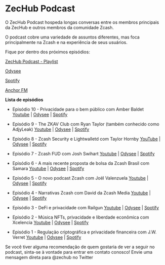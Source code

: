 # ZecHub Podcast

O ZecHub Podcast hospeda longas conversas entre os membros principais da ZecHub e outros membros da comunidade Zcash.

O podcast cobre uma variedade de assuntos diferentes, mas foca principalmente na Zcash e na experiência de seus usuários.

Fique por dentro dos próximos episódios:

[ZecHub Podcast - Playlist](https://www.youtube.com/playlist?list=PL6_epn0lASLHlNCMtUErX8UfaJK6N9K5O)

[Odysee](https://odysee.com/@ZecHub:4)

[Spotify](https://open.spotify.com/show/3teWxE0EQaeohCM268Lpnf)

[Anchor FM](https://anchor.fm/zec-hub/episodes/Zcash-narratives-with-David-from-Zcash-Media-e1o2b36)


**Lista de episódios**

+ Episódio 10 - Privacidade para o bem público com Amber Baldet [Youtube](https://www.youtube.com/watch?v=ILdMTGtVOD4) | [Odysee](https://odysee.com/@ZecHub:4/Podcast-Amber-Baldet-(1):6) | [Spotify]()

+ Episódio 9 - The ZKAV Club com Ryan Taylor (também conhecido como AdjyLeak) [Youtube](https://www.youtube.com/watch?v=BYnhTNkQ-3M) | [Odysee](https://odysee.com/@ZecHub:4/podcast-ryan-taylor:c) | [Spotify](https://open.spotify.com/episode/1TJ6Nycq9nyW2b62ytI3O2)

+ Episódio 8 - Zcash Security e Lightwalletd com Taylor Hornby [YouTube](https://www.youtube.com/watch?v=18-xowScNpw) | [Odysee](https://odysee.com/@ZecHub:4/Taylor-Podcast:e) | [Spotify](https://open.spotify.com/episode/2KMp034ipnkdLOXmGVTXfu)

+ Episódio 7 - Zcash FUD com Josh Swihart [Youtube](https://www.youtube.com/watch?v=a6TQt6rmwXU) | [Odysee](https://odysee.com/@ZecHub:4/podcast-Josh:9) | [Spotify](https://open.spotify.com/episode/5GGUGjYQWgxwe5y1PGzMLJ)

+ Episódio 6 - A mais recente proposta de bolsa da Zcash Brasil com Samara [Youtube](https://www.youtube.com/watch?v=F5_DXXFSEsQ) | [Odysee](https://odysee.com/@ZecHub:4/zcash-brazil-podcast:e) | [Spotify](https://open.spotify.com/episode/5t3lz27CrWFvIWN2K3hKSN)

+ Episódio 5 - O novo podcast Zcash com Joël Valenzuela [Youtube](https://www.youtube.com/watch?v=TE1ILZankdM) | [Odysee](https://odysee.com/@ZecHub:4/podcast-with-joe%CC%88l:6) | [Spotify](https://open.spotify.com/episode/1GHzC6aNA8DIxA84yDtQ8W)

+ Episódio 4 - Narrativas Zcash com David da Zcash Media [Youtube](https://www.youtube.com/watch?v=gl5qxA4Q6yk) | [Odysee](https://odysee.com/@ZecHub:4/z2z-podcast_untitled-recording_david-law50vmad_cfr_2022-sep-15-2320pm-utc-riverside_1:e) | [Spotify](https://open.spotify.com/episode/1tgtIAGiOLnb1toGj2cmDQ)

+ Episódio 3 - DeFi e privacidade com Railgun [Youtube](https://www.youtube.com/watch?v=jLd7J5BY_aM) | [Odysee](https://odysee.com/@ZecHub:4/railgun:f) | [Spotify](https://open.spotify.com/episode/6dlRiUjEzFOogTrwdVhnhd)

+ Episódio 2 - Música NFTs, privacidade e liberdade econômica com Xcelencia [Youtube](https://www.youtube.com/watch?v=nrtoRgb7g28) | [Odysee](https://odysee.com/@ZecHub:4/xcelencia:4) | [Spotify](https://open.spotify.com/episode/0a0Fad1H2vJ4JO1edJCKuC)

+ Episódio 1 - Regulação criptográfica e privacidade financeira com J.W. Verret [Youtube](https://www.youtube.com/watch?v=20oCI7XAR08) | [Odysee](https://odysee.com/@ZecHub:4/z2zpodcast1:4) | [Spotify](https://open.spotify.com/episode/4bgn6g1vcVXOqTZ71IN6HE)

Se você tiver alguma recomendação de quem gostaria de ver a seguir no podcast, sinta-se à vontade para entrar em contato conosco! Envie uma mensagem direta para @zechub no Twitter



